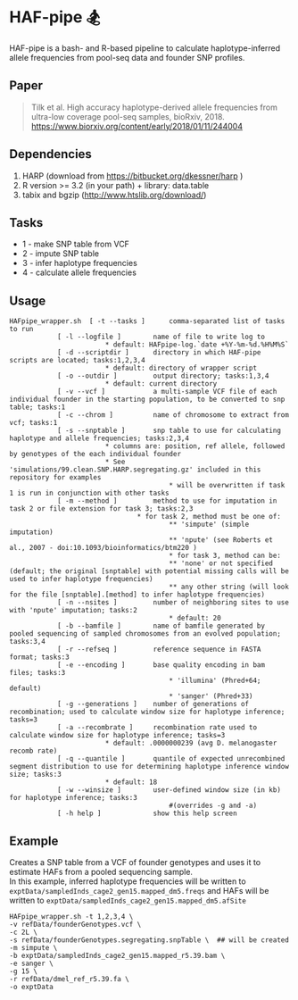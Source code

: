 # HAF-pipe 🏂

HAF-pipe is a bash- and R-based pipeline to calculate haplotype-inferred allele frequencies from pool-seq data and founder SNP profiles.

## Paper



> Tilk et al. High accuracy haplotype-derived allele frequencies from ultra-low coverage pool-seq samples, bioRxiv, 2018. https://www.biorxiv.org/content/early/2018/01/11/244004  

## Dependencies



1. HARP (download from https://bitbucket.org/dkessner/harp )
2. R version >= 3.2 (in your path) + library: data.table 
3. tabix and bgzip (http://www.htslib.org/download/)

## Tasks
*	1 - make SNP table from VCF
*	2 - impute SNP table
*	3 - infer haplotype frequencies
*	4 - calculate allele frequencies



## Usage



```
HAFpipe_wrapper.sh	[ -t --tasks ]		comma-separated list of tasks to run 
			[ -l --logfile ]    	name of file to write log to
						* default: HAFpipe-log.`date +%Y-%m-%d.%H%M%S`
			[ -d --scriptdir ]  	directory in which HAF-pipe scripts are located; tasks:1,2,3,4
						* default: directory of wrapper script 
			[ -o --outdir ]     	output directory; tasks:1,3,4 
						* default: current directory
			[ -v --vcf ]        	a multi-sample VCF file of each individual founder in the starting population, to be converted to snp table; tasks:1
			[ -c --chrom ]      	name of chromosome to extract from vcf; tasks:1
			[ -s --snptable ]   	snp table to use for calculating haplotype and allele frequencies; tasks:2,3,4 
						* columns are: position, ref allele, followed by genotypes of the each individual founder
						* See 'simulations/99.clean.SNP.HARP.segregating.gz' included in this repository for examples
                            			* will be overwritten if task 1 is run in conjunction with other tasks
			[ -m --method ]     	method to use for imputation in task 2 or file extension for task 3; tasks:2,3
        		    			* for task 2, method must be one of:
                            			** 'simpute' (simple imputation)
                            			** 'npute' (see Roberts et al., 2007 - doi:10.1093/bioinformatics/btm220 )
                            			* for task 3, method can be:
                            			** 'none' or not specified (default; the original [snptable] with potential missing calls will be used to infer haplotype frequencies)
                            			** any other string (will look for the file [snptable].[method] to infer haplotype frequencies)
			[ -n --nsites ]     	number of neighboring sites to use with 'npute' imputation; tasks:2
                            			* default: 20
			[ -b --bamfile ]    	name of bamfile generated by pooled sequencing of sampled chromosomes from an evolved population; tasks:3,4 
			[ -r --refseq ]     	reference sequence in FASTA format; tasks:3
			[ -e --encoding ]   	base quality encoding in bam files; tasks:3
                            			* 'illumina' (Phred+64; default)
                            			* 'sanger' (Phred+33)
			[ -g --generations ] 	number of generations of recombination; used to calculate window size for haplotype inference; tasks=3
			[ -a --recombrate ] 	recombination rate used to calculate window size for haplotype inference; tasks=3
						* default: .0000000239 (avg D. melanogaster recomb rate)	
			[ -q --quantile ]   	quantile of expected unrecombined segment distribution to use for determining haplotype inference window size; tasks:3
						* default: 18
			[ -w --winsize ]    	user-defined window size (in kb) for haplotype inference; tasks:3
                            			#(overrides -g and -a) 
			[ -h help ]         	show this help screen
```

## Example

Creates a SNP table from a VCF of founder genotypes and uses it to estimate HAFs from a pooled sequencing sample.  
In this example, inferred haplotype frequencies will be written to ```exptData/sampledInds_cage2_gen15.mapped_dm5.freqs```
and HAFs will be written to ```exptData/sampledInds_cage2_gen15.mapped_dm5.afSite```  <br>

``` 
HAFpipe_wrapper.sh -t 1,2,3,4 \
-v refData/founderGenotypes.vcf \
-c 2L \
-s refData/founderGenotypes.segregating.snpTable \  ## will be created
-m simpute \
-b exptData/sampledInds_cage2_gen15.mapped_r5.39.bam \
-e sanger \
-g 15 \
-r refData/dmel_ref_r5.39.fa \
-o exptData 

```
